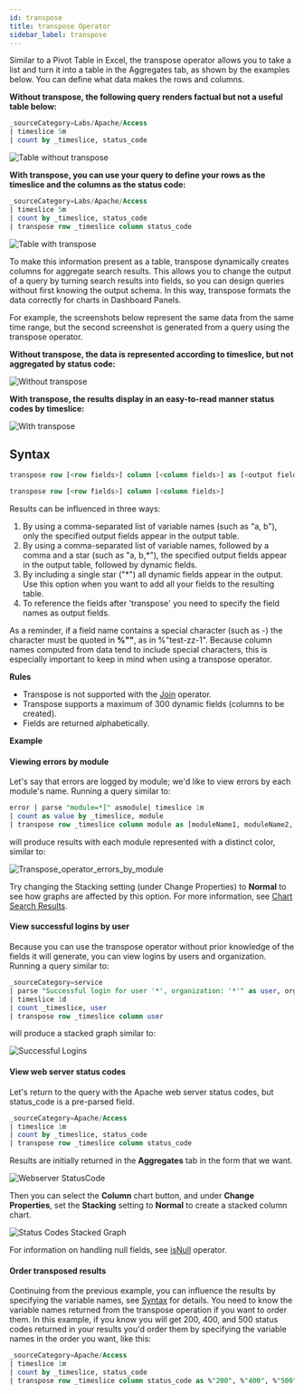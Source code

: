 ```yaml
---
id: transpose
title: transpose Operator
sidebar_label: transpose
---
```




Similar to a Pivot Table in Excel, the transpose operator allows you to take a list and turn it into a table in the Aggregates tab, as shown by the examples below. You can define what data makes the rows and columns.

**Without transpose, the following query renders factual but not a useful table below:**

```sql
_sourceCategory=Labs/Apache/Access
| timeslice 5m
| count by _timeslice, status_code
```

![Table without transpose](/img/search/searchquerylanguage/search-operators/transpose/TableWithoutTranspose.png)

**With transpose, you can use your query to define your rows as the timeslice and the columns as the status code:**

```sql {4}
_sourceCategory=Labs/Apache/Access
| timeslice 5m
| count by _timeslice, status_code
| transpose row _timeslice column status_code
```

![Table with transpose](/img/search/searchquerylanguage/search-operators/transpose/TableWithTranpose.png)

To make this information present as a table, transpose dynamically creates columns for aggregate search results. This allows you to change the output of a query by turning search results into fields, so you can design queries without first knowing the output schema. In this way, transpose formats the data correctly for charts in Dashboard Panels. 

For example, the screenshots below represent the same data from the same time range, but the second screenshot is generated from a query using the transpose operator.

**Without transpose, the data is represented according to timeslice, but not aggregated by status code:**

![Without transpose](/img/search/searchquerylanguage/search-operators/transpose/WithoutTranspose.png)

**With transpose, the results display in an easy-to-read manner status codes by timeslice:**

![With transpose](/img/search/searchquerylanguage/search-operators/transpose/WithTranpose.png)

## Syntax

```sql
transpose row [<row fields>] column [<column fields>] as [<output fields>]
```

```sql
transpose row [<row fields>] column [<column fields>]
```

Results can be influenced in three ways:

1. By using a comma-separated list of variable names (such as "a, b"), only the specified output fields appear in the output table.
1. By using a comma-separated list of variable names, followed by a comma and a star (such as "a, b,\*"), the specified output fields appear in the output table, followed by dynamic fields.
1. By including a single star ("\*") all dynamic fields appear in the output. Use this option when you want to add all your fields to the resulting table.
1. To reference the fields after 'transpose' you need to specify the field names as output fields.

As a reminder, if a field name contains a special character (such as -) the character must be quoted in **%""**, as in %"test-zz-1". Because column names computed from data tend to include special characters, this is especially important to keep in mind when using a transpose operator.

**Rules**

* Transpose is not supported with the [Join](#join) operator.
* Transpose supports a maximum of 300 dynamic fields (columns to be created).
* Fields are returned alphabetically.

**Example**

#### Viewing errors by module

Let's say that errors are logged by module; we'd like to view errors by each module's name. Running a query similar to:

```sql
error | parse "module=*]" asmodule| timeslice 1m
| count as value by _timeslice, module
| transpose row _timeslice column module as [moduleName1, moduleName2, ...]
```

will produce results with each module represented with a distinct color, similar to:

![Transpose_operator_errors_by_module](/img/reuse/query-search/Transpose_operator_errors_by_module.png)

Try changing the Stacking setting (under Change Properties) to **Normal** to see how graphs are affected by this option. For more information, see [Chart Search Results](/docs/search/get-started-with-search/search-basics/chart-search-results).

#### View successful logins by user

Because you can use the transpose operator without prior knowledge of the fields it will generate, you can view logins by users and organization. Running a query similar to:

```sql
_sourceCategory=service
| parse "Successful login for user '*', organization: '*'" as user, org_id
| timeslice 1d
| count _timeslice, user
| transpose row _timeslice column user
```

will produce a stacked graph similar to:

![Successful Logins](/img/search/searchquerylanguage/search-operators/transpose/SuccessfulLogins.png)

#### View web server status codes

Let's return to the query with the Apache web server status codes, but status_code is a pre-parsed field.

```sql
_sourceCategory=Apache/Access
| timeslice 1m
| count by _timeslice, status_code
| transpose row _timeslice column status_code
```

Results are initially returned in the **Aggregates** tab in the form that we want.

![Webserver StatusCode](/img/search/searchquerylanguage/search-operators/transpose/WebserverStatusCode.png)

Then you can select the **Column** chart button, and under **Change Properties**, set the **Stacking** setting to **Normal** to create a stacked column chart.

![Status Codes Stacked Graph](/img/search/searchquerylanguage/search-operators/transpose/Status-Code-stacked-graph.png)

For information on handling null fields, see [isNull](#isNull) operator.

#### Order transposed results

Continuing from the previous example, you can influence the results by specifying the variable names, see [Syntax](#transpose) for details. You need to know the variable names returned from the transpose operation if you want to order them. In this example, if you know you will get 200, 400, and 500 status codes returned in your results you'd order them by specifying the variable names in the order you want, like this:

```sql {4}
_sourceCategory=Apache/Access
| timeslice 1m
| count by _timeslice, status_code
| transpose row _timeslice column status_code as %"200", %"400", %"500"
```
